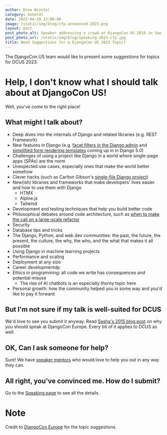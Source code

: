 ```yaml
---
author: Drew Winstel
category: General
date: 2023-04-20 12:00:00
image: /static/img/blog/cfp-announced-2023.png
layout: post
post_photo_alt: Speaker addressing a crowd at DjangoCon US 2019 in San Diego
post_photo_url: /static/img/blog/speaking-2023-cfp.jpg
title: Need Suggestions for a DjangoCon US 2023 Topic?
---
```


The DjangoCon US team would like to present some suggestions for topics for DCUS 2023.

# Help, I don't know what I should talk about at DjangoCon US!

Well, you've come to the right place!

## What might I talk about?

- Deep dives into the internals of Django and related libraries (e.g. REST Framework)
- New features in Django (e.g. [facet filters in the Django admin](https://docs.djangoproject.com/en/dev/releases/5.0/#facet-filters-in-the-admin) and [simplified form rendering templates](https://docs.djangoproject.com/en/dev/releases/5.0/#simplified-templates-for-form-field-rendering) coming up in in Django 5.0)
- Challenges of using a project like Django in a world where single-page apps (SPAs) are the norm
- Unexpected use cases, especially ones that make the world better somehow
- Clever hacks (such as Carlton Gibson's [single-file Django project](https://2019.djangocon.us/talks/using-django-as-a-micro-framework-on-the/))
- New(ish) libraries and frameworks that make developers' lives easier and how to use them with Django
    - HTMX
    - Alpine.js
    - Tailwind
- Development and testing techniques that help you build better code
- Philosophical debates around code architecture, such as [when to make the call on a large-scale refactor](https://2017.djangocon.us/talks/live-long-and-refactor/)
- Security
- Database tips and tricks
- The Django, Python, and web dev communities: the past, the future, the present, the culture, the why, the who, and the what that makes it all possible
- Using Django in machine learning projects
- Performance and scaling
- Deployment at any size
- Career developmentdp
- Ethics in programming: all code we write has consequences and potential misuse
  - The rise of AI chatbots is an especially thorny topic here
- Personal growth: how the community helped you in some way and you'd like to pay it forward

## But I'm not sure if my talk is well-suited for DCUS

We'd love to see you submit it anyway. Read [Sasha's 2015 blog post](https://web.archive.org/web/20190625135013/https://www.mxsasha.eu/blog/2015/03/11/why-you-should-speak/) on why you should speak at DjangoCon Europe. Every bit of it applies to DCUS as well.

## OK, Can I ask someone for help?

Sure! We have [speaker mentors](/news/introducing-speaker-mentors/) who would love to help you out in any way they can.

## All right, you've convinced me. How do I submit?

Go to the [Speaking page](/speaking/) to see all the details.

# Note

Credit to [DjangoCon Europe](https://2022.djangocon.eu/talks/cfp/) for the topic suggestions.